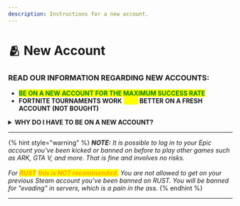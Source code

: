 ```yaml
---
description: Instructions for a new account.
---
```


# 🫂 New Account

### **READ OUR INFORMATION REGARDING NEW ACCOUNTS:**

* <mark style="color:green;">**BE ON A NEW ACCOUNT FOR THE MAXIMUM SUCCESS RATE**</mark>
* **FORTNITE TOURNAMENTS WORK **<mark style="color:yellow;">**30%**</mark>** BETTER ON A FRESH ACCOUNT (NOT BOUGHT)**

<details>

<summary><strong>WHY DO I HAVE TO BE ON A NEW ACCOUNT?</strong></summary>

We recommend you to be on a new account just to be safe and not to risk all your hard work. Going on your main account you've been kicked on before brings potential risks with it & we do not recommend it generally. <mark style="color:orange;">**We are also not responsible in case you do.**</mark>

</details>

***

{% hint style="warning" %}
_**NOTE:** It is possible to log in to your Epic account you've been kicked or banned on before to play other games such as ARK, GTA V, and more. That is fine and involves no risks._\
\
_For <mark style="color:orange;">**RUST**</mark>_ _<mark style="color:orange;">**this is NOT recommended.**</mark> You are not allowed to get on your previous Steam account you've been banned on RUST. You will be banned for "evading" in servers, which is a pain in the ass._
{% endhint %}

***
